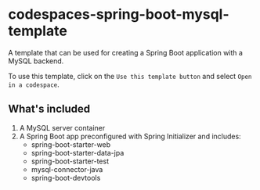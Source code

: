 # codespaces-spring-boot-mysql-template

A template that can be used for creating a Spring Boot application with a MySQL backend.

To use this template, click on the `Use this template button` and select `Open in a codespace`.

## What's included

1. A MySQL server container
1. A Spring Boot app preconfigured with Spring Initializer and includes:
   - spring-boot-starter-web
   - spring-boot-starter-data-jpa
   - spring-boot-starter-test
   - mysql-connector-java
   - spring-boot-devtools
